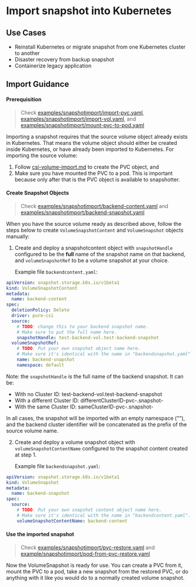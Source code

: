 # Import snapshot into Kubernetes

## Use Cases
- Reinstall Kubernetes or migrate snapshot from one Kubernetes cluster to another
- Disaster recovery from backup snapshot
- Containerize legacy application

## Import Guidance

#### Prerequisition
>Check [examples/snapshotimport/import-pvc.yaml](./examples/snapshotimport/import-pvc.yaml), [examples/snapshotimport/import-vol.yaml](./examples/snapshotimport/import-vol.yaml), and [examples/snapshotimport/mount-pvc-to-pod.yaml](./examples/snapshotimport/mount-pvc-to-pod.yaml)

Importing a snapshot requires that the source volume object already exists in Kubernetes. That means the volume object should either be created inside Kubernetes, or have already been imported to Kubernetes.
For importing the source volume:

1. Follow [csi-volume-import.md](./csi-volume-import.md) to create the PVC object, and
2. Make sure you have mounted the PVC to a pod. This is important because only after that is the PVC object is available to snapshotter.

#### Create Snapshot Objects
>Check [examples/snapshotimport/backend-content.yaml](./examples/snapshotimport/backend-content.yaml) and [examples/snapshotimport/backend-snapshot.yaml](./examples/snapshotimport/backend-snapshot.yaml)

When you have the source volume ready as described above, follow the steps below to create `VolumeSnapshotContent` and `VolumeSnapshot` objects manually:

1. Create and deploy a snapshotcontent object with `snapshotHandle` configured to be the **full** name of the snapshot name on that backend, and `volumeSnapshotRef` to be a volume snapshot at your choice.

   Example file `backendcontent.yaml`:

```yaml
apiVersion: snapshot.storage.k8s.io/v1beta1
kind: VolumeSnapshotContent
metadata:
  name: backend-content
spec:
  deletionPolicy: Delete
  driver: pure-csi
  source:
    # TODO: change this to your backend snapshot name.
    # Make sure to put the full name here. 
    snapshotHandle: test-backend-vol.test-backend-snapshot
  volumeSnapshotRef:
    # TODO: Put your own snapshot object name here.
    # Make sure it's identical with the name in "backendsnapshot.yaml"
    name: backend-snapshot
    namespace: default
```
  Note: the `snapshotHandle` is the full name of the backend snapshot. It can be:
   * With no Cluster ID: test-backend-vol.test-backend-snapshot
   * With a different Cluster ID: differentClusterID-pvc-<some-uuid>.snapshot-<some-uuid>
   * With the same Cluster ID: sameClusterID-pvc-<some-uuid>.snapshot-<some-uuid>
 
 In all cases, the snapshot will be imported with an empty namespace (""), and the backend cluster identifier will be concatenated as the prefix of the source volume name.


2. Create and deploy a volume snapshot object with `volumeSnapshotContentName` configured to the snapshot content created at step 1.

   Example file `backendsnapshot.yaml`:

```yaml
apiVersion: snapshot.storage.k8s.io/v1beta1
kind: VolumeSnapshot
metadata:
  name: backend-snapshot
spec:
  source:
    # TODO: Put your own snapshot content object name here.
    # Make sure it's identical with the name in "backendcontent.yaml".
    volumeSnapshotContentName: backend-content
```

#### Use the imported snapshot
>Check [examples/snapshotimport/pvc-restore.yaml](./examples/snapshotimport/pvc-restore.yaml) and [example/snapshotimport/pod-from-pvc-restore.yaml](./example/snapshotimport/pod-from-pvc-restore.yaml)

Now the VolumeSnapshot is ready for use. You can create a PVC from it, mount the PVC to a pod, take a new snapshot from the restored PVC, or do anything with it like you would do to a normally created volume snapshot.